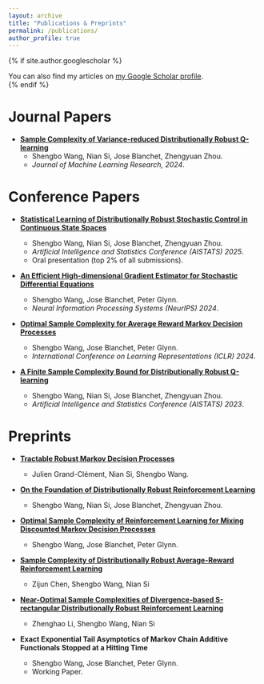 ```yaml
---
layout: archive
title: "Publications & Preprints"
permalink: /publications/
author_profile: true
---
```


{% if site.author.googlescholar %}
  <div class="wordwrap">You can also find my articles on <a href="{{site.author.googlescholar}}">my Google Scholar profile</a>.</div>
{% endif %}


# Journal Papers
* [**Sample Complexity of Variance-reduced Distributionally Robust Q-learning**](https://www.jmlr.org/papers/volume25/23-0526/23-0526.pdf)
  - Shengbo Wang, Nian Si, Jose Blanchet, Zhengyuan Zhou. 
  - *Journal of Machine Learning Research, 2024*. 


# Conference Papers
* [**Statistical Learning of Distributionally Robust Stochastic Control in Continuous State Spaces**](https://arxiv.org/abs/2406.11281) 
  - Shengbo Wang, Nian Si, Jose Blanchet, Zhengyuan Zhou. 
  - *Artificial Intelligence and Statistics Conference (AISTATS) 2025*.
  - Oral presentation (top 2% of all submissions). 

* [**An Efficient High-dimensional Gradient Estimator for Stochastic Differential Equations**](https://arxiv.org/abs/2407.10065)
  - Shengbo Wang, Jose Blanchet, Peter Glynn. 
  - *Neural Information Processing Systems (NeurIPS) 2024*. 

* [**Optimal Sample Complexity for Average Reward Markov Decision Processes**](https://arxiv.org/abs/2310.08833)
  - Shengbo Wang, Jose Blanchet, Peter Glynn.
  - *International Conference on Learning Representations (ICLR) 2024*.

* [**A Finite Sample Complexity Bound for Distributionally Robust Q-learning**](https://arxiv.org/abs/2302.13203)
  - Shengbo Wang, Nian Si, Jose Blanchet, Zhengyuan Zhou.
  - *Artificial Intelligence and Statistics Conference (AISTATS) 2023*.


# Preprints
* [**Tractable Robust Markov Decision Processes**](https://arxiv.org/abs/2411.08435) 
  - Julien Grand-Clément, Nian Si, Shengbo Wang.  

* [**On the Foundation of Distributionally Robust Reinforcement Learning**](https://arxiv.org/abs/2311.09018) 
  - Shengbo Wang, Nian Si, Jose Blanchet, Zhengyuan Zhou. 

* [**Optimal Sample Complexity of Reinforcement Learning for Mixing Discounted Markov Decision Processes**](https://arxiv.org/abs/2302.07477)
  - Shengbo Wang, Jose Blanchet, Peter Glynn.

* [**Sample Complexity of Distributionally Robust Average-Reward Reinforcement Learning**](https://arxiv.org/abs/2505.10007)
  - Zijun Chen, Shengbo Wang, Nian Si

* [**Near-Optimal Sample Complexities of Divergence-based S-rectangular Distributionally Robust Reinforcement Learning**](https://arxiv.org/abs/2505.12202)
  - Zhenghao Li, Shengbo Wang, Nian Si

* **Exact Exponential Tail Asymptotics of Markov Chain Additive Functionals Stopped at a Hitting Time**
  - Shengbo Wang, Jose Blanchet, Peter Glynn. 
  - Working Paper.